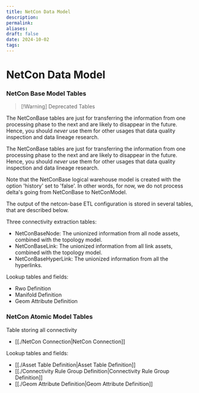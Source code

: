 ```yaml
---
title: NetCon Data Model
description: 
permalink: 
aliases: 
draft: false
date: 2024-10-02
tags: 
---
```

# NetCon Data Model


### NetCon Base Model Tables


> [!Warning] Deprecated Tables
> 
The NetConBase tables are just for transferring the information from one processing phase to the next and are likely to disappear in the future. Hence, you should _never_ use them for other usages that data quality inspection and data lineage research.

The NetConBase tables are just for transferring the information from one processing phase to the next and are likely to disappear in the future. Hence, you should _never_ use them for other usages that data quality inspection and data lineage research.

Note that the NetConBase logical warehouse model is created with the option 'history' set to 'false'. In other words, for now, we do not process delta's going from NetConBase to NetConModel.

The output of the netcon-base ETL configuration is stored in several tables, that are described below.

Three connectivity extraction tables:

- NetConBaseNode: The unionized information from all node assets, combined with the topology model.
- NetConBaseLink: The unionized information from all link assets, combined with the topology model.
- NetConBaseHyperLink: The unionized information from all the hyperlinks.

Lookup tables and fields:

- Rwo Definition
- Manifold Definition
- Geom Attribute Definition

### NetCon Atomic Model Tables

Table storing all connectivity

* [[./NetCon Connection|NetCon Connection]]

Lookup tables and fields:

- [[./Asset Table Definition|Asset Table Definition]]
- [[./Connectivity Rule Group Definition|Connectivity Rule Group Definition]]
- [[./Geom Attribute Definition|Geom Attribute Definition]]

